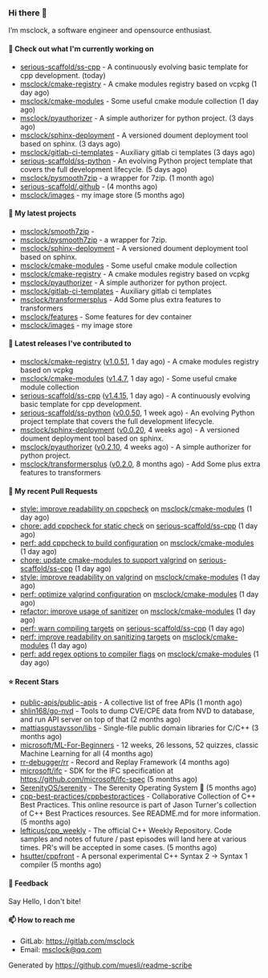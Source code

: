 ### Hi there 👋

I’m msclock, a software engineer and opensource enthusiast.

#### 👷 Check out what I'm currently working on

- [serious-scaffold/ss-cpp](https://github.com/serious-scaffold/ss-cpp) - A continuously evolving basic template for cpp development. (today)
- [msclock/cmake-registry](https://github.com/msclock/cmake-registry) - A cmake modules registry based on vcpkg (1 day ago)
- [msclock/cmake-modules](https://github.com/msclock/cmake-modules) - Some useful cmake module collection (1 day ago)
- [msclock/pyauthorizer](https://github.com/msclock/pyauthorizer) - A simple authorizer for python project. (3 days ago)
- [msclock/sphinx-deployment](https://github.com/msclock/sphinx-deployment) - A versioned doument deployment tool based on sphinx. (3 days ago)
- [msclock/gitlab-ci-templates](https://github.com/msclock/gitlab-ci-templates) - Auxiliary gitlab ci templates (3 days ago)
- [serious-scaffold/ss-python](https://github.com/serious-scaffold/ss-python) - An evolving Python project template that covers the full development lifecycle. (5 days ago)
- [msclock/pysmooth7zip](https://github.com/msclock/pysmooth7zip) - a wrapper for 7zip. (1 month ago)
- [serious-scaffold/.github](https://github.com/serious-scaffold/.github) -  (4 months ago)
- [msclock/images](https://github.com/msclock/images) - my image store (5 months ago)

#### 🌱 My latest projects

- [msclock/smooth7zip](https://github.com/msclock/smooth7zip) - 
- [msclock/pysmooth7zip](https://github.com/msclock/pysmooth7zip) - a wrapper for 7zip.
- [msclock/sphinx-deployment](https://github.com/msclock/sphinx-deployment) - A versioned doument deployment tool based on sphinx.
- [msclock/cmake-modules](https://github.com/msclock/cmake-modules) - Some useful cmake module collection
- [msclock/cmake-registry](https://github.com/msclock/cmake-registry) - A cmake modules registry based on vcpkg
- [msclock/pyauthorizer](https://github.com/msclock/pyauthorizer) - A simple authorizer for python project.
- [msclock/gitlab-ci-templates](https://github.com/msclock/gitlab-ci-templates) - Auxiliary gitlab ci templates
- [msclock/transformersplus](https://github.com/msclock/transformersplus) - Add Some plus extra features to transformers
- [msclock/features](https://github.com/msclock/features) - Some features for dev container
- [msclock/images](https://github.com/msclock/images) - my image store

#### 🔭 Latest releases I've contributed to

- [msclock/cmake-registry](https://github.com/msclock/cmake-registry) ([v1.0.51](https://github.com/msclock/cmake-registry/releases/tag/v1.0.51), 1 day ago) - A cmake modules registry based on vcpkg
- [msclock/cmake-modules](https://github.com/msclock/cmake-modules) ([v1.4.7](https://github.com/msclock/cmake-modules/releases/tag/v1.4.7), 1 day ago) - Some useful cmake module collection
- [serious-scaffold/ss-cpp](https://github.com/serious-scaffold/ss-cpp) ([v1.4.15](https://github.com/serious-scaffold/ss-cpp/releases/tag/v1.4.15), 1 day ago) - A continuously evolving basic template for cpp development.
- [serious-scaffold/ss-python](https://github.com/serious-scaffold/ss-python) ([v0.0.50](https://github.com/serious-scaffold/ss-python/releases/tag/v0.0.50), 1 week ago) - An evolving Python project template that covers the full development lifecycle.
- [msclock/sphinx-deployment](https://github.com/msclock/sphinx-deployment) ([v0.0.20](https://github.com/msclock/sphinx-deployment/releases/tag/v0.0.20), 4 weeks ago) - A versioned doument deployment tool based on sphinx.
- [msclock/pyauthorizer](https://github.com/msclock/pyauthorizer) ([v0.2.10](https://github.com/msclock/pyauthorizer/releases/tag/v0.2.10), 4 weeks ago) - A simple authorizer for python project.
- [msclock/transformersplus](https://github.com/msclock/transformersplus) ([v0.2.0](https://github.com/msclock/transformersplus/releases/tag/v0.2.0), 8 months ago) - Add Some plus extra features to transformers

#### 🔨 My recent Pull Requests

- [style: improve readability on cppcheck](https://github.com/msclock/cmake-modules/pull/62) on [msclock/cmake-modules](https://github.com/msclock/cmake-modules) (1 day ago)
- [chore: add cppcheck for static check](https://github.com/serious-scaffold/ss-cpp/pull/168) on [serious-scaffold/ss-cpp](https://github.com/serious-scaffold/ss-cpp) (1 day ago)
- [perf: add cppcheck to build configuration](https://github.com/msclock/cmake-modules/pull/61) on [msclock/cmake-modules](https://github.com/msclock/cmake-modules) (1 day ago)
- [chore: update cmake-modules to support valgrind](https://github.com/serious-scaffold/ss-cpp/pull/167) on [serious-scaffold/ss-cpp](https://github.com/serious-scaffold/ss-cpp) (1 day ago)
- [style: improve readability on valgrind](https://github.com/msclock/cmake-modules/pull/60) on [msclock/cmake-modules](https://github.com/msclock/cmake-modules) (1 day ago)
- [perf: optimize valgrind configuration](https://github.com/msclock/cmake-modules/pull/59) on [msclock/cmake-modules](https://github.com/msclock/cmake-modules) (1 day ago)
- [refactor: improve usage of sanitizer](https://github.com/msclock/cmake-modules/pull/58) on [msclock/cmake-modules](https://github.com/msclock/cmake-modules) (1 day ago)
- [perf: warn compiling targets](https://github.com/serious-scaffold/ss-cpp/pull/166) on [serious-scaffold/ss-cpp](https://github.com/serious-scaffold/ss-cpp) (1 day ago)
- [perf: improve readability on sanitizing targets](https://github.com/msclock/cmake-modules/pull/57) on [msclock/cmake-modules](https://github.com/msclock/cmake-modules) (1 day ago)
- [perf: add regex options to compiler flags](https://github.com/msclock/cmake-modules/pull/56) on [msclock/cmake-modules](https://github.com/msclock/cmake-modules) (1 day ago)

#### ⭐ Recent Stars

- [public-apis/public-apis](https://github.com/public-apis/public-apis) - A collective list of free APIs (1 month ago)
- [shlin168/go-nvd](https://github.com/shlin168/go-nvd) - Tools to dump CVE/CPE data from NVD to database, and run API server on top of that (2 months ago)
- [mattiasgustavsson/libs](https://github.com/mattiasgustavsson/libs) - Single-file public domain libraries for C/C&#43;&#43; (3 months ago)
- [microsoft/ML-For-Beginners](https://github.com/microsoft/ML-For-Beginners) - 12 weeks, 26 lessons, 52 quizzes, classic Machine Learning for all (4 months ago)
- [rr-debugger/rr](https://github.com/rr-debugger/rr) - Record and Replay Framework (4 months ago)
- [microsoft/ifc](https://github.com/microsoft/ifc) - SDK for the IFC specification at https://github.com/microsoft/ifc-spec (5 months ago)
- [SerenityOS/serenity](https://github.com/SerenityOS/serenity) - The Serenity Operating System 🐞 (5 months ago)
- [cpp-best-practices/cppbestpractices](https://github.com/cpp-best-practices/cppbestpractices) - Collaborative Collection of C&#43;&#43; Best Practices. This online resource is part of Jason Turner&#39;s collection of C&#43;&#43; Best Practices resources. See README.md for more information. (5 months ago)
- [lefticus/cpp_weekly](https://github.com/lefticus/cpp_weekly) - The official C&#43;&#43; Weekly Repository. Code samples and notes of future / past episodes will land here at various times. PR&#39;s will be accepted in some cases. (5 months ago)
- [hsutter/cppfront](https://github.com/hsutter/cppfront) - A personal experimental C&#43;&#43; Syntax 2 -&gt; Syntax 1 compiler (5 months ago)

#### 💬 Feedback

Say Hello, I don't bite!

#### 📫 How to reach me

- GitLab: https://gitlab.com/msclock
- Email: msclock@qq.com

Generated by https://github.com/muesli/readme-scribe
